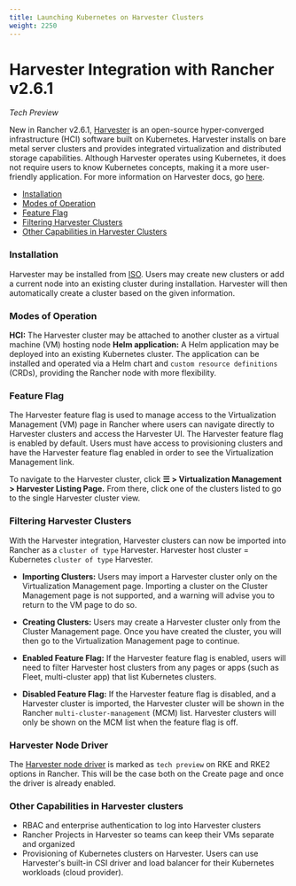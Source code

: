 ```yaml
---
title: Launching Kubernetes on Harvester Clusters
weight: 2250
---
```


# Harvester Integration with Rancher v2.6.1

_Tech Preview_

New in Rancher v2.6.1, [Harvester](https://docs.harvesterhci.io/v0.3/rancher/rancher-integration/) is an open-source hyper-converged infrastructure (HCI) software built on Kubernetes. Harvester installs on bare metal server clusters and provides integrated virtualization and distributed storage capabilities. Although Harvester operates using Kubernetes, it does not require users to know Kubernetes concepts, making it a more user-friendly application. For more information on Harvester docs, go [here](https://docs.harvesterhci.io/v0.3/).

* [Installation](#installation)
* [Modes of Operation](#modes-of-operation)
* [Feature Flag](#feature-flag)
* [Filtering Harvester Clusters](#filtering-harvester-clusters)
* [Other Capabilities in Harvester Clusters](#other-capabilities-in-harvester-clusters)

### Installation

Harvester may be installed from [ISO](https://docs.harvesterhci.io/v0.3/install/iso-install/). Users may create new clusters or add a current node into an existing cluster during installation. Harvester will then automatically create a cluster based on the given information.

### Modes of Operation

**HCI:** The Harvester cluster may be attached to another cluster as a virtual machine (VM) hosting node
**Helm application:** A Helm application may be deployed into an existing Kubernetes cluster. The application can be installed and operated via a Helm chart and `custom resource definitions` (CRDs), providing the Rancher node with more flexibility.

### Feature Flag

The Harvester feature flag is used to manage access to the Virtualization Management (VM) page in Rancher where users can navigate directly to Harvester clusters and access the Harvester UI. The Harvester feature flag is enabled by default. Users must have access to provisioning clusters and have the Harvester feature flag enabled in order to see the Virtualization Management link. 

To navigate to the Harvester cluster, click **☰ > Virtualization Management > Harvester Listing Page.** From there, click one of the clusters listed to go to the single Harvester cluster view. 

### Filtering Harvester Clusters

With the Harvester integration, Harvester clusters can now be imported into Rancher as a `cluster of type` Harvester. Harvester host cluster = Kubernetes `cluster of type` Harvester. 

* **Importing Clusters:** Users may import a Harvester cluster only on the Virtualization Management page. Importing a cluster on the Cluster Management page is not supported, and a warning will advise you to return to the VM page to do so. 

* **Creating Clusters:** Users may create a Harvester cluster only from the Cluster Management page. Once you have created the cluster, you will then go to the Virtualization Management page to continue.

* **Enabled Feature Flag:** If the Harvester feature flag is enabled, users will need to filter Harvester host clusters from any pages or apps (such as Fleet, multi-cluster app) that list Kubernetes clusters.

* **Disabled Feature Flag:** If the Harvester feature flag is disabled, and a Harvester cluster is imported, the Harvester cluster will be shown in the Rancher `multi-cluster-management` (MCM) list. Harvester clusters will only be shown on the MCM list when the feature flag is off.

### Harvester Node Driver

The [Harvester node driver](https://docs.harvesterhci.io/v0.3/rancher/node-driver/) is marked as `tech preview` on RKE and RKE2 options in Rancher. This will be the case both on the Create page and once the driver is already enabled.

### Other Capabilities in Harvester clusters

* RBAC and enterprise authentication to log into Harvester clusters
* Rancher Projects in Harvester so teams can keep their VMs separate and organized
* Provisioning of Kubernetes clusters on Harvester. Users can use Harvester's built-in CSI driver and load balancer for their Kubernetes workloads (cloud provider).